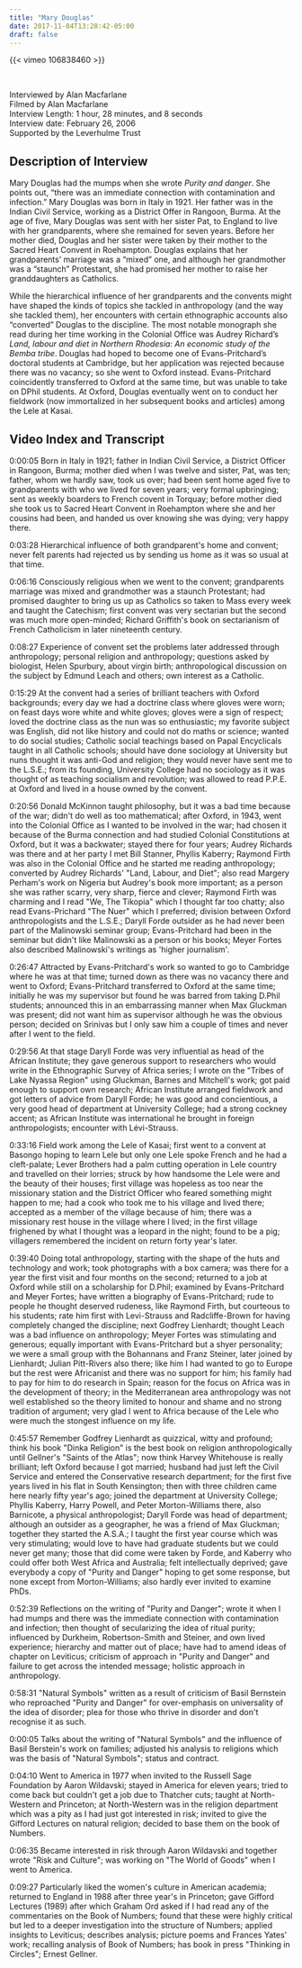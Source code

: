 ```yaml
---
title: "Mary Douglas"
date: 2017-11-04T13:28:42-05:00
draft: false
---
```


{{< vimeo 106838460 >}}

&nbsp;

Interviewed by Alan Macfarlane\
Filmed by Alan Macfarlane\
Interview Length: 1 hour, 28 minutes, and 8 seconds\
Interview date: February 26, 2006\
Supported by the Leverhulme Trust 

## Description of Interview

Mary Douglas had the mumps when she wrote *Purity and danger*. She points out, “there was an immediate connection with contamination and infection.” Mary Douglas was born in Italy in 1921. Her father was in the Indian Civil Service, working as a District Offer in Rangoon, Burma. At the age of five, Mary Douglas was sent with her sister Pat, to England to live with her grandparents, where she remained for seven years. Before her mother died, Douglas and her sister were taken by their mother to the Sacred Heart Convent in Roehampton. Douglas explains that her grandparents’ marriage was a “mixed” one, and although her grandmother was a “staunch” Protestant, she had promised her mother to raise her granddaughters as Catholics. 

While the hierarchical influence of her grandparents and the convents might have shaped the kinds of topics she tackled in anthropology (and the way she tackled them), her encounters with certain ethnographic accounts also “converted” Douglas to the discipline. The most notable monograph she read during her time working in the Colonial Office was Audrey Richard’s *Land, labour and diet in Northern Rhodesia: An economic study of the Bemba tribe*. Douglas had hoped to become one of Evans-Pritchard’s doctoral students at Cambridge, but her application was rejected because there was no vacancy; so she went to Oxford instead. Evans-Pritchard coincidently transferred to Oxford at the same time, but was unable to take on DPhil students. At Oxford, Douglas eventually went on to conduct her fieldwork (now immortalized in her subsequent books and articles) among the Lele at Kasai.

## Video Index and Transcript

0:00:05 Born in Italy in 1921; father in Indian Civil Service, a District Officer in Rangoon, Burma; mother died when I was twelve and sister, Pat, was ten; father, whom we hardly saw, took us over; had been sent home aged five to grandparents with who we lived for seven years; very formal upbringing; sent as weekly boarders to French covent in Torquay; before mother died she took us to Sacred Heart Convent in Roehampton where she and her cousins had been, and handed us over knowing she was dying; very happy there. 

0:03:28 Hierarchical influence of both grandparent's home and convent; never felt parents had rejected us by sending us home as it was so usual at that time. 

0:06:16 Consciously religious when we went to the convent; grandparents marriage was mixed and grandmother was a staunch Protestant; had promised daughter to bring us up as Catholics so taken to Mass every week and taught the Catechism; first convent was very sectarian but the second was much more open-minded; Richard Griffith's book on sectarianism of French Catholicism in later nineteenth century. 

0:08:27 Experience of convent set the problems later addressed through anthropology; personal religion and anthropology; questions asked by biologist, Helen Spurbury, about virgin birth; anthropological discussion on the subject by Edmund Leach and others; own interest as a Catholic. 

0:15:29 At the convent had a series of brilliant teachers with Oxford backgrounds; every day we had a doctrine class where gloves were worn; on feast days wore white and white gloves; gloves were a sign of respect; loved the doctrine class as the nun was so enthusiastic; my favorite subject was English, did not like history and could not do maths or science; wanted to do social studies; Catholic social teachings based on Papal Encyclicals taught in all Catholic schools; should have done sociology at University but nuns thought it was anti-God and religion; they would never have sent me to the L.S.E.; from its founding, University College had no sociology as it was thought of as teaching socialism and revolution; was allowed to read P.P.E. at Oxford and lived in a house owned by the convent. 

0:20:56 Donald McKinnon taught philosophy, but it was a bad time because of the war; didn't do well as too mathematical; after Oxford, in 1943, went into the Colonial Office as I wanted to be involved in the war; had chosen it because of the Burma connection and had studied Colonial Constitutions at Oxford, but it was a backwater; stayed there for four years; Audrey Richards was there and at her party I met Bill Stanner, Phyllis Kaberry; Raymond Firth was also in the Colonial Office and he started me reading anthropology; converted by Audrey Richards' "Land, Labour, and Diet"; also read Margery Perham's work on Nigeria but Audrey's book more important; as a person she was rather scarry, very sharp, fierce and clever; Raymond Firth was charming and I read "We, The Tikopia" which I thought far too chatty; also read Evans-Prichard "The Nuer" which I preferred; division between Oxford anthropologists and the L.S.E.; Daryll Forde outsider as he had never been part of the Malinowski seminar group; Evans-Pritchard had been in the seminar but didn't like Malinowski as a person or his books; Meyer Fortes also described Malinowski's writings as 'higher journalism'. 

0:26:47 Attracted by Evans-Pritchard's work so wanted to go to Cambridge where he was at that time; turned down as there was no vacancy there and went to Oxford; Evans-Pritchard transferred to Oxford at the same time; initially he was my supervisor but found he was barred from taking D.Phil students; announced this in an embarrassing manner when Max Gluckman was present; did not want him as supervisor although he was the obvious person; decided on Srinivas but I only saw him a couple of times and never after I went to the field. 

0:29:56 At that stage Daryll Forde was very influential as head of the African Institute; they gave generous support to researchers who would write in the Ethnographic Survey of Africa series; I wrote on the "Tribes of Lake Nyassa Region" using Gluckman, Barnes and Mitchell's work; got paid enough to support own research; African Institute arranged fieldwork and got letters of advice from Daryll Forde; he was good and concientious, a very good head of department at University College; had a strong cockney accent; as African Institute was international he brought in foreign anthropologists; encounter with Lévi-Strauss. 

0:33:16 Field work among the Lele of Kasai; first went to a convent at Basongo hoping to learn Lele but only one Lele spoke French and he had a cleft-palate; Lever Brothers had a palm cutting operation in Lele country and travelled on their lorries; struck by how handsome the Lele were and the beauty of their houses; first village was hopeless as too near the missionary station and the District Officer who feared something might happen to me; had a cook who took me to his village and lived there; accepted as a member of the village because of him; there was a missionary rest house in the village where I lived; in the first village frighened by what I thought was a leopard in the night; found to be a pig; villagers remembered the incident on return forty year's later.

0:39:40 Doing total anthropology, starting with the shape of the huts and technology and work; took photographs with a box camera; was there for a year the first visit and four months on the second; returned to a job at Oxford while still on a scholarship for D.Phil; examined by Evans-Pritchard and Meyer Fortes; have written a biography of Evans-Pritchard; rude to people he thought deserved rudeness, like Raymond Firth, but courteous to his students; rate him first with Levi-Strauss and Radcliffe-Brown for having completely changed the discipline; next Godfrey Lienhardt; thought Leach was a bad influence on anthropology; Meyer Fortes was stimulating and generous; equally important with Evans-Pritchard but a shyer personality; we were a small group with the Bohannans and Franz Steiner, later joined by Lienhardt; Julian Pitt-Rivers also there; like him I had wanted to go to Europe but the rest were Africanist and there was no support for him; his family had to pay for him to do research in Spain; reason for the focus on Africa was in the development of theory; in the Mediterranean area anthropology was not well established so the theory limited to honour and shame and no strong tradition of argument; very glad I went to Africa because of the Lele who were much the stongest influence on my life. 

0:45:57 Remember Godfrey Lienhardt as quizzical, witty and profound; think his book "Dinka Religion" is the best book on religion anthropologically until Gellner's "Saints of the Atlas"; now think Harvey Whitehouse is really brilliant; left Oxford because I got married; husband had just left the Civil Service and entered the Conservative research department; for the first five years lived in his flat in South Kensington; then with three children came here nearly fifty year's ago; joined the department at University College; Phyllis Kaberry, Harry Powell, and Peter Morton-Williams there, also Barnicote, a physical anthropologist; Daryll Forde was head of department; although an outsider as a geographer, he was a friend of Max Gluckman; together they started the A.S.A.; I taught the first year course which was very stimulating; would love to have had graduate students but we could never get many; those that did come were taken by Forde, and Kaberry who could offer both West Africa and Australia; felt intellectually deprived; gave everybody a copy of "Purity and Danger" hoping to get some response, but none except from Morton-Williams; also hardly ever invited to examine PhDs.

0:52:39 Reflections on the writing of "Purity and Danger"; wrote it when I had mumps and there was the immediate connection with contamination and infection; then thought of secularizing the idea of ritual purity; influenced by Durkheim, Robertson-Smith and Steiner, and own lived experience; hierarchy and matter out of place; have had to amend ideas of chapter on Leviticus; criticism of approach in "Purity and Danger" and failure to get across the intended message; holistic approach in anthropology. 

0:58:31 "Natural Symbols" written as a result of criticism of Basil Bernstein who reproached "Purity and Danger" for over-emphasis on universality of the idea of disorder; plea for those who thrive in disorder and don't recognise it as such. 

0:00:05 Talks about the writing of "Natural Symbols" and the influence of Basil Berstein's work on families; adjusted his analysis to religions which was the basis of "Natural Symbols"; status and contract. 

0:04:10 Went to America in 1977 when invited to the Russell Sage Foundation by Aaron Wildavski; stayed in America for eleven years; tried to come back but couldn't get a job due to Thatcher cuts; taught at North-Western and Princeton; at North-Western was in the religion department which was a pity as I had just got interested in risk; invited to give the Gifford Lectures on natural religion; decided to base them on the book of Numbers. 

0:06:35 Became interested in risk through Aaron Wildavski and together wrote "Risk and Culture"; was working on "The World of Goods" when I went to America. 

0:09:27 Particularly liked the women's culture in American academia; returned to England in 1988 after three year's in Princeton; gave Gifford Lectures (1989) after which Graham Ord asked if I had read any of the commentaries on the Book of Numbers; found that these were highly critical but led to a deeper investigation into the structure of Numbers; applied insights to Leviticus; describes analysis; picture poems and Frances Yates' work; recalling analysis of Book of Numbers; has book in press "Thinking in Circles"; Ernest Gellner.
